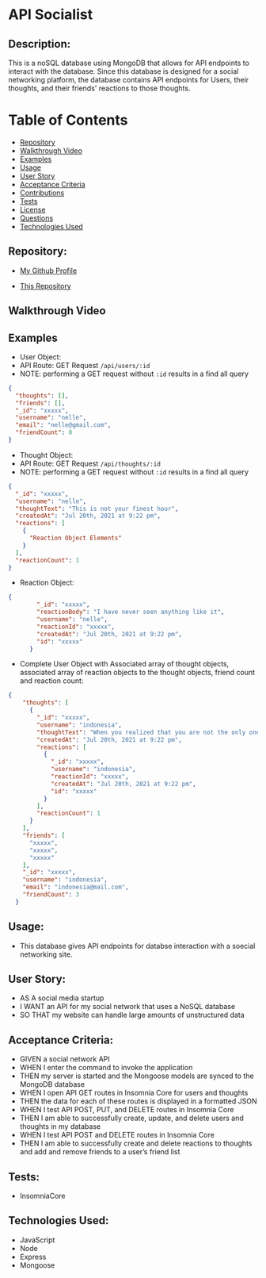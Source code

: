 # API Socialist

## Description:

This is a noSQL database using MongoDB that allows for API endpoints to interact with the database. Since this database is designed for a social networking platform, the database contains API endpoints for Users, their thoughts, and their friends' reactions to those thoughts.

# Table of Contents

- [Repository](#repository)
- [Walkthrough Video](#walkthrough%20video)
- [Examples](#examples)
- [Usage](#usage)
- [User Story](#user%20story)
- [Acceptance Criteria](#Acceptance%20criteria)
- [Contributions](#contributing)
- [Tests](#tests)
- [License](#license)
- [Questions](#questions)
- [Technologies Used](#languages)

## Repository:

- [My Github Profile](https://github.com/nellirism)

- [This Repository](https://github.com/nellirism/apisocialist)

## Walkthrough Video

## Examples

- User Object:
- API Route: GET Request `/api/users/:id`
- NOTE: performing a GET request without `:id` results in a find all query

```JSON
{
  "thoughts": [],
  "friends": [],
  "_id": "xxxxx",
  "username": "nelle",
  "email": "nelle@gmail.com",
  "friendCount": 0
}
```

- Thought Object:
- API Route: GET Request `/api/thoughts/:id`
- NOTE: performing a GET request without `:id` results in a find all query

```JSON
{
  "_id": "xxxxx",
  "username": "nelle",
  "thoughtText": "This is not your finest hour",
  "createdAt": "Jul 20th, 2021 at 9:22 pm",
  "reactions": [
    {
      "Reaction Object Elements"
    }
  ],
  "reactionCount": 1
}
```

- Reaction Object:

```JSON
{
        "_id": "xxxxx",
        "reactionBody": "I have never seen anything like it",
        "username": "nelle",
        "reactionId": "xxxxx",
        "createdAt": "Jul 20th, 2021 at 9:22 pm",
        "id": "xxxxx"
      }
```

- Complete User Object with Associated array of thought objects, associated array of reaction objects to the thought objects, friend count and reaction count:

```JSON
{
    "thoughts": [
      {
        "_id": "xxxxx",
        "username": "indonesia",
        "thoughtText": "When you realized that you are not the only one suffering",
        "createdAt": "Jul 20th, 2021 at 9:22 pm",
        "reactions": [
          {
            "_id": "xxxxx",
            "username": "indonesia",
            "reactionId": "xxxxx",
            "createdAt": "Jul 20th, 2021 at 9:22 pm",
            "id": "xxxxx"
          }
        ],
        "reactionCount": 1
      }
    ],
    "friends": [
      "xxxxx",
      "xxxxx",
      "xxxxx"
    ],
    "_id": "xxxxx",
    "username": "indonesia",
    "email": "indonesia@mail.com",
    "friendCount": 3
  }
```

## Usage:

- This database gives API endpoints for databse interaction with a soecial networking site.

## User Story:

- AS A social media startup
- I WANT an API for my social network that uses a NoSQL database
- SO THAT my website can handle large amounts of unstructured data

## Acceptance Criteria:

- GIVEN a social network API
- WHEN I enter the command to invoke the application
- THEN my server is started and the Mongoose models are synced to the MongoDB database
- WHEN I open API GET routes in Insomnia Core for users and thoughts
- THEN the data for each of these routes is displayed in a formatted JSON
- WHEN I test API POST, PUT, and DELETE routes in Insomnia Core
- THEN I am able to successfully create, update, and delete users and thoughts in my database
- WHEN I test API POST and DELETE routes in Insomnia Core
- THEN I am able to successfully create and delete reactions to thoughts and add and remove friends to a user’s friend list

## Tests:

- InsomniaCore

## Technologies Used:

- JavaScript
- Node
- Express
- Mongoose
